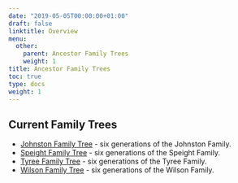```yaml
---
date: "2019-05-05T00:00:00+01:00"
draft: false
linktitle: Overview
menu:
  other:
    parent: Ancestor Family Trees
    weight: 1
title: Ancestor Family Trees
toc: true
type: docs
weight: 1
---
```

## Current Family Trees

* [Johnston Family Tree](https://susantyree.com/genealogy_research/ancestortrees/johnston_tree/) - six generations of the Johnston Family.
* [Speight Family Tree](https://susantyree.com/genealogy_research/ancestortrees/speight_tree/) - six generations of the Speight Family.
* [Tyree Family Tree](https://susantyree.com/genealogy_research/ancestortrees/tyree_tree/) - six generations of the Tyree Family.
* [Wilson Family Tree](https://susantyree.com/genealogy_research/ancestortrees/wilson_tree/) - six generations of the Wilson Family.